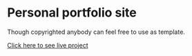 # Personal portfolio site
Though copyrighted anybody can feel free to use as template.

[Click here to see live project](https://soham-coder.github.io/site/)
